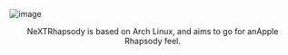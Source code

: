 ![image](https://github.com/NeXTRhapsody/.github/assets/114437933/e6f3f5af-e8b0-442e-a86d-70f74419034b)

<center>NeXTRhapsody is based on Arch Linux, and aims to go for anApple Rhapsody feel.</center>
